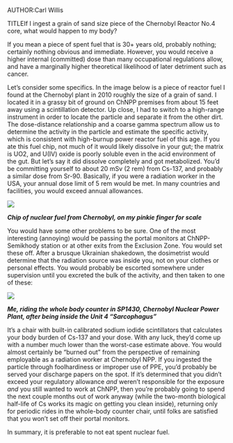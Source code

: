 AUTHOR:Carl Willis

TITLEIf I ingest a grain of sand size piece of the Chernobyl Reactor No.4 core, what would happen to my body?

If you mean a piece of spent fuel that is 30+ years old, probably nothing; certainly nothing obvious and immediate. However, you would receive a higher internal (committed) dose than many occupational regulations allow, and have a marginally higher theoretical likelihood of later detriment such as cancer.

Let’s consider some specifics. In the image below is a piece of reactor fuel I found at the Chernobyl plant in 2010 roughly the size of a grain of sand. I located it in a grassy bit of ground on ChNPP premises from about 15 feet away using a scintillation detector. Up close, I had to switch to a high-range instrument in order to locate the particle and separate it from the other dirt. The dose-distance relationship and a coarse gamma spectrum allow us to determine the activity in the particle and estimate the specific activity, which is consistent with high-burnup power reactor fuel of this age. If you ate this fuel chip, not much of it would likely dissolve in your gut; the matrix is UO2, and U(IV) oxide is poorly soluble even in the acid environment of the gut. But let’s say it did dissolve completely and got metabolized. You’d be committing yourself to about 20 mSv (2 rem) from Cs-137, and probably a similar dose from Sr-90. Basically, if you were a radiation worker in the USA, your annual dose limit of 5 rem would be met. In many countries and facilities, you would exceed annual allowances.

![](https://qph.fs.quoracdn.net/main-qimg-bcf8f13a35d037bafd9fd5e19665fb73)

**_Chip of nuclear fuel from Chernobyl, on my pinkie finger for scale_**

You would have some other problems to be sure. One of the most interesting (annoying) would be passing the portal monitors at ChNPP-Semikhody station or at other exits from the Exclusion Zone. You would set these off. After a brusque Ukrainian shakedown, the dosimetrist would determine that the radiation source was inside you, not on your clothes or personal effects. You would probably be escorted somewhere under supervision until you excreted the bulk of the activity, and then taken to one of these:

![](https://qph.fs.quoracdn.net/main-qimg-1eaf11d81039d8c5c0a3d25e1b07a9fb)

**_Me, riding the whole body counter in SP1430, Chernobyl Nuclear Power Plant, after being inside the Unit 4 “Sarcophagus”_**

It’s a chair with built-in calibrated sodium iodide scintillators that calculates your body burden of Cs-137 and your dose. With any luck, they’d come up with a number much lower than the worst-case estimate above. You would almost certainly be “burned out” from the perspective of remaining employable as a radiation worker at Chernobyl NPP. If you ingested the particle through foolhardiness or improper use of PPE, you’d probably be served your discharge papers on the spot. If it’s determined that you didn’t exceed your regulatory allowance _and_ weren’t responsible for the exposure _and_ you still wanted to work at ChNPP, then you’re probably going to spend the next couple months out of work anyway (while the two-month biological half-life of Cs works its magic on getting you clean inside), returning only for periodic rides in the whole-body counter chair, until folks are satisfied that you won’t set off their portal monitors.

In summary, it is preferable to not eat spent nuclear fuel.